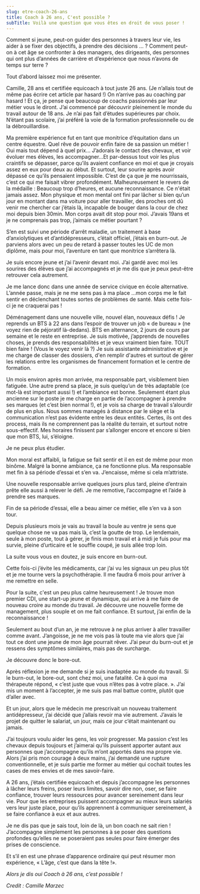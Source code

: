 ```yaml
---
slug: etre-coach-26-ans
title: Coach à 26 ans, C'est possible ?
subTitle: Voilà une question que vous êtes en droit de vous poser !
---
```


Comment si jeune, peut-on guider des personnes à travers leur vie,
les aider à se fixer des objectifs, à prendre des décisions …&nbsp;?
Comment peut-on à cet âge se confronter à des managers, des
dirigeants, des personnes qui ont plus d’années de carrière et
d’expérience que nous n’avons de temps sur terre ?

Tout d’abord laissez moi me présenter.

Camille, 28 ans et certifiée equicoach à tout juste 26 ans. (Je n’allais tout de même pas écrire cet article par
hasard !) On n’arrive pas au coaching par hasard ! Et ça, je pense que beaucoup de coachs passionnés par leur métier
vous le diront. J’ai commencé par découvrir pleinement le monde du travail autour de 18 ans. Je n’ai pas fait d’études
supérieures par choix. N’étant pas scolaire, j’ai préféré la voie de la formation professionnelle ou de la
débrouillardise.

Ma première expérience fut en tant que monitrice d’équitation dans un centre équestre. Quel rêve de pouvoir enfin faire
de sa passion un métier ! Oui mais tout dépend à quel prix… J’adorais le contact des chevaux, et voir évoluer mes
élèves, les accompagner…Et par-dessus tout voir les plus craintifs se dépasser, parce qu’ils avaient confiance en moi et
que je croyais assez en eux pour deux au début. Et surtout, leur sourire après avoir dépassé ce qu’ils pensaient
impossible. C’est de ça que je me nourrissais, c’est ce qui me faisait vibrer profondément. Malheureusement le revers de
la médaille : Beaucoup trop d’heures, et aucune reconnaissance. Ce n'était jamais assez. Mon physique et mon mental ont
fini par lâcher si bien qu’un jour en montant dans ma voiture pour aller travailler, des proches ont dû venir me
chercher car j’étais là, incapable de bouger dans la cour de chez moi depuis bien 30min. Mon corps avait dit stop pour
moi. J’avais 19ans et je ne comprenais pas trop, j’aimais ce métier pourtant ?

S’en est suivi une période d’arrêt maladie, un traitement à base d’anxiolytiques et d’antidépresseurs, c’était officiel,
j’étais en burn-out. Je parviens alors avec un peu de retard à passer toutes les UC de mon diplôme, mais pour moi,
l’aventure en tant que monitrice s’arrêtera là.

Je suis encore jeune et j’ai l’avenir devant moi. J’ai gardé avec moi les sourires des élèves que j’ai accompagnés et je
me dis que je peux peut-être retrouver cela autrement.

Je me lance donc dans une année de service civique en école alternative. L’année passe, mais je ne me sens pas à ma
place …mon corps me le fait sentir en déclenchant toutes sortes de problèmes de santé. Mais cette fois-ci je ne
craquerai pas !

Déménagement dans une nouvelle ville, nouvel élan, nouveaux défis ! Je reprends un BTS à 22 ans dans l’espoir de trouver
un job « de bureau » (ne voyez rien de péjoratif là-dedans). BTS en alternance, 2 jours de cours par semaine et le reste
en entreprise. Je suis motivée, j’apprends de nouvelles choses, je prends des responsabilités et je veux vraiment bien
faire. TOUT bien faire ! (Vous le voyez venir là ?) Je suis assistante administrative et je me charge de classer des
dossiers, d'en remplir d'autres et surtout de gérer les relations entre les organismes de financement formation et le
centre de formation.

Un mois environ après mon arrivée, ma responsable part, visiblement bien fatiguée. Une autre prend sa place, je suis
quelqu’un de très adaptable (ce mot-là est important aussi !) et l’ambiance est bonne. Seulement étant plus ancienne sur
le poste je me charge en partie de l’accompagner à prendre ses marques (et c’est bien normal !), et je vois sa charge de
travail s’alourdir de plus en plus. Nous sommes managés à distance par le siège et la communication n’est pas évidente
entre les deux entités. Certes, ils ont des process, mais ils ne comprennent pas la réalité du terrain, et surtout notre
sous-effectif. Mes horaires finissent par s’allonger encore et encore si bien que mon BTS, lui, s’éloigne.

Je ne peux plus étudier.

Mon moral est affaibli, la fatigue se fait sentir et il en est de même pour mon binôme. Malgré la bonne ambiance, ça ne
fonctionne plus. Ma responsable met fin à sa période d’essai et s’en va. J’encaisse, même si cela m’attriste.

Une nouvelle responsable arrive quelques jours plus tard, pleine d’entrain prête elle aussi à relever le défi. Je me
remotive, l’accompagne et l’aide à prendre ses marques.

Fin de sa période d’essai, elle a beau aimer ce métier, elle s’en va à son tour.

Depuis plusieurs mois je vais au travail la boule au ventre je sens que quelque chose ne va pas mais là, c’est la goutte
de trop. Le lendemain, seule à mon poste, tout à gérer, je finis mon travail et à midi je fuis pour ma survie, pleine
d’urticaire et le souffle coupé, je suis allée trop loin.

La suite vous vous en doutez, je suis encore en burn-out.

Cette fois-ci j’évite les médicaments, car j’ai vu les signaux un peu plus tôt et je me tourne vers la psychothérapie.
Il me faudra 6 mois pour arriver à me remettre en selle.

Pour la suite, c'est un peu plus calme heureusement ! Je trouve mon premier CDI, une start-up jeune et dynamique, qui
arrive à me faire de nouveau croire au monde du travail. Je découvre une nouvelle forme de management, plus souple et on
me fait confiance. Et surtout, j’ai enfin de la reconnaissance !

Seulement au bout d’un an, je me retrouve à ne plus arriver à aller travailler comme avant. J’angoisse, je ne me vois
pas là toute ma vie alors que j’ai tout ce dont une jeune de mon âge pourrait rêver. J’ai peur du burn-out et je ressens
des symptômes similaires, mais pas de surcharge.

Je découvre donc le bore-out.

Après réflexion je me demande si je suis inadaptée au monde du travail. Si le burn-out, le bore-out, sont chez moi, une
fatalité. Ce à quoi ma thérapeute répond, « c’est juste que vous n’êtes pas à votre place. ». J’ai mis un moment à
l’accepter, je me suis pas mal battue contre, plutôt que d’aller avec.

Et un jour, alors que le médecin me prescrivait un nouveau traitement antidépresseur, j’ai décidé que j’allais revoir ma
vie autrement. J’avais le projet de quitter le salariat, un jour, mais ce jour c’était maintenant ou jamais.

J’ai toujours voulu aider les gens, les voir progresser. Ma passion c’est les chevaux depuis toujours et j’aimerai
qu’ils puissent apporter autant aux personnes que j’accompagne qu’ils m’ont apportés dans ma propre vie. Alors j’ai pris
mon courage à deux mains, j’ai demandé une rupture conventionnelle, et je suis partie me former au métier qui cochait
toutes les cases de mes envies et de mes savoir-faire.

A 26 ans, j’étais certifiée equicoach et depuis j’accompagne les personnes à lâcher leurs freins, poser leurs limites,
savoir dire non, oser, se faire confiance, trouver leurs ressources pour avancer sereinement dans leur vie. Pour que les
entreprises puissent accompagner au mieux leurs salariés vers leur juste place, pour qu’ils apprennent à communiquer
sereinement, à se faire confiance à eux et aux autres.

Je ne dis pas que je sais tout, loin de là, un bon coach ne sait rien ! J’accompagne simplement les personnes à se poser
des questions profondes qu’elles ne se poseraient pas seules pour faire émerger des prises de conscience.

Et s’il en est une phrase d’apparence ordinaire qui peut résumer mon expérience, « L’âge, c’est que dans la tête !».

*Alors je dis oui Coach à 26 ans, c’est possible !*

*Credit : Camille Marzec*
